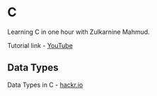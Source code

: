 # C

Learning C in one hour with Zulkarnine Mahmud. 

Tutorial link - [YouTube](https://youtu.be/Bacf3wTY2EQ)

## Data Types

Data Types in C - [hackr.io](https://hackr.io/blog/data-types-in-c)

